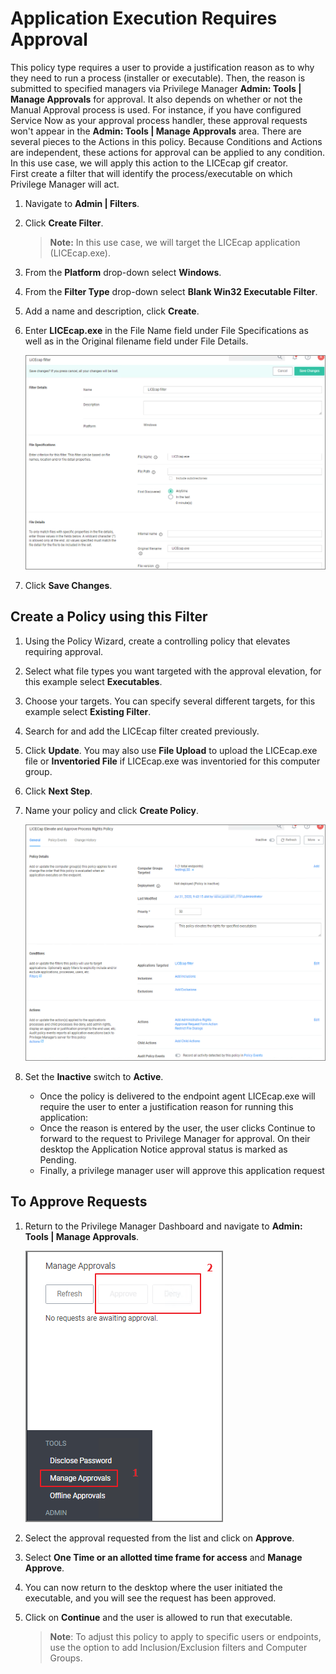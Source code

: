 [title]: # (Execution Requires Approval)
[tags]: # (elevate)
[priority]: # (4)
# Application Execution Requires Approval

This policy type requires a user to provide a justification reason as to why they need to run a process (installer or executable). Then, the reason is submitted to specified managers via Privilege Manager __Admin: Tools | Manage Approvals__ for approval. It also depends on whether or not the Manual Approval process is used. For instance, if you have configured Service Now as your approval process handler, these approval requests won't appear in the __Admin: Tools | Manage Approvals__ area. There are several pieces to the Actions in this policy. Because Conditions and Actions are independent, these actions for approval can be applied to any condition. In this use case, we will apply this action to the LICEcap gif creator.  
First create a filter that will identify the process/executable on which Privilege Manager will act.

1. Navigate to __Admin | Filters__.
1. Click __Create Filter__.

   >**Note:** In this use case, we will target the LICEcap application (LICEcap.exe).
1. From the __Platform__ drop-down select __Windows__.
1. From the __Filter Type__ drop-down select __Blank Win32 Executable Filter__.  
1. Add a name and description, click __Create__.
1. Enter __LICEcap.exe__ in the File Name field under File Specifications as well as in the Original filename field under File Details.

   ![edit](images/app-req/ap-4.png "Filter edits")
1. Click __Save Changes__.

## Create a Policy using this Filter

1. Using the Policy Wizard, create a controlling policy that elevates requiring approval.
1. Select what file types you want targeted with the approval elevation, for this example select __Executables__.
1. Choose your targets. You can specify several different targets, for this example select __Existing Filter__.
1. Search for and add the LICEcap filter created previously.
1. Click __Update__. You may also use __File Upload__ to upload the LICEcap.exe file or __Inventoried File__ if LICEcap.exe was inventoried for this computer group.
1. Click __Next Step__.
1. Name your policy and click __Create Policy__.

   ![policy](images/app-req/ap-7.png "Elevate and approve policy for LICEcap.exe")
1. Set the __Inactive__ switch to __Active__.  

   * Once the policy is delivered to the endpoint agent LICEcap.exe will require the user to enter a justification reason for running this application:  
   * Once the reason is entered by the user, the user clicks Continue to forward to the request to Privilege Manager for approval. On their desktop the Application Notice approval status is marked as Pending.
   * Finally, a privilege manager user will approve this application request

## To Approve Requests

1. Return to the Privilege Manager Dashboard and navigate to __Admin: Tools | Manage Approvals__.  

   ![manage](images/app-req/ap-11.png "Manage Approvals")
1. Select the approval requested from the list and click on __Approve__.
1. Select __One Time or an allotted time frame for access__ and __Manage Approve__.
1. You can now return to the desktop where the user initiated the executable, and you will see the request has been approved.
1. Click on __Continue__ and the user is allowed to run that executable.

   >**Note**: To adjust this policy to apply to specific users or endpoints, use the option to add Inclusion/Exclusion filters and Computer Groups.
